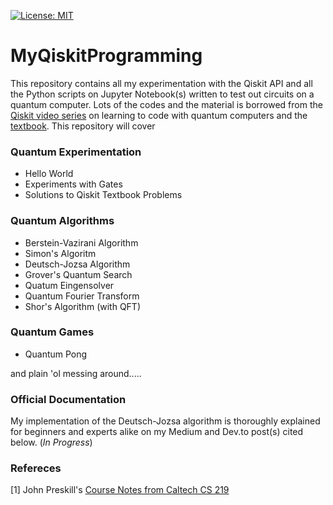 [![License: MIT](https://img.shields.io/badge/License-MIT-yellow.svg)](https://raw.githubusercontent.com/LordVader31/MyQiskitProgramming/main/LICENSE
)

# MyQiskitProgramming

This repository contains all my experimentation with the Qiskit API and all the Python scripts on Jupyter Notebook(s) written to test out circuits on a quantum computer. Lots of the codes and the material is borrowed from the [Qiskit video series](https://www.youtube.com/watch?v=a1NZC5rqQD8&list=PLOFEBzvs-Vvp2xg9-POLJhQwtVktlYGbY) on learning to code with quantum computers and the [textbook](https://qiskit.org/textbook/ch-states/introduction.html). This repository will cover 

### Quantum Experimentation
* Hello World
* Experiments with Gates
* Solutions to Qiskit Textbook Problems

### Quantum Algorithms
* Berstein-Vazirani Algorithm
* Simon's Algoritm
* Deutsch-Jozsa Algorithm
* Grover's Quantum Search
* Quatum Eingensolver
* Quantum Fourier Transform
* Shor's Algorithm (with QFT)

### Quantum Games
* Quantum Pong

and plain 'ol messing around.....

 ### Official Documentation
 
 My implementation of the Deutsch-Jozsa algorithm is thoroughly explained for beginners and experts alike on my Medium and Dev.to post(s) cited below. (_In Progress_)
 
### Refereces 

[1] John Preskill's [Course Notes from Caltech CS 219](http://theory.caltech.edu/~preskill/ph219/index.html#lecture)


